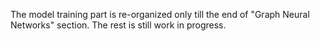 The model training part is re-organized only till the end of "Graph Neural Networks" section. 
The rest is still work in progress. 
